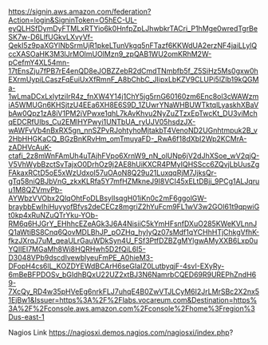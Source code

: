 https://signin.aws.amazon.com/federation?Action=login&SigninToken=O5hEC-UL-eyQLHSfDymDyFTMLxRTYio6k0HnfpZpLJhwbkrTACri_P1hMge0wredTgrBeSK7w-D6LlfUGkvLXvyVf-QekI5z9paXGYlNbSrmUjR1pkeLTunVkgq5nFTazf6KKWdUA2erzNF4jaiLLylQccXASOaHK3M3lJrMOlmUOlMzn9_zpQAB1WU2omKRhM2W-pCefmY4XL54mn-17tEnsZju7fPB7rE4enQD8eJOBZZebR2dCmdTNmbfb5f_Z5SiHz5Ms0gxw0hEXrmUypiLCaszFqEuiUxXfRmnF_A8bChbC_JIipxLbKZV9CLUPi5lZlb19kQGMa-1wLmaDCxLxlytziIrR4z_fnXW4Y14j1ChY5jg5rnG60160zm6Enc8ol3cWAWzmiA5WMUGn6KHSjtzU4EEa6XH8E6S9D_1ZUwrYNaWHBUWTktqlLyaskhXBaVbAw0Qpz1zA8iV1PM2jVPwxe1qhL7kAvKhvu2NyZuZTzxEpTwcKt_DU3viMchqEDCRfUIbs_Cu2EMlHYPwyi1UNTbUA_ryUJV05hsdzJX-wAWFvVb4nBxRX5gn_nnSZPvRJohtyhoMjtakbT4VenoND2UGnhtmpuk2B_v2HbHHGKaCQ_BGzBnKRvHm_omTmuyaFD-_RwA6f18dXbI2Wp2KCMrA-zADHVcAuK-ctafi_2z8mWnFAmUh4uTAjhFVpo6XrnW9_nN_olUNp6jV2dJhXSoe_wV2qjQ-V5VhWybBzctSvTajxO0DrhOz9j2AE8hUiKXCR4PMyIQHSScc6ZQvjLbUusZgFAkaxRCtD5oE5xWzUdxoI57uOAoN8Q29u21LuxqqRjM7JjksQr-gTq58niQBJbVnG_zkxKLRfa5Y7mfHZMkneJ9I8VCI45xELtDBjj_9PCg1ALJqruu1M8QZVmvPb-AYWbzVVObx2QlqOhtFoDLBsylIsqgH01iKn0c2mF6ggolGW-braybbEwIhiHuyyofBfvs2deCECz8mgriZ2hYuFcm9FL1wV3w2GOl61t9qpwiGt0kp4xRuNZuQTrYku-YOb-RM6q6HJGrY_EHhhcEZeAGk3J6A4NisiiC5kYmHFsnfDXuO285KWeKVLnnJQ1aWtiBS8Cnq6QovMDLBhJP_pOZHq_hyIyQz07sMdf1qYCHhHTjChkgVfhK-fkzJXrqJ7uM_qeaULrGauWDkSyn4U_FSf3PtfDZBZgMYlgwAMyXXB6Lxp0uYQIIEI7MGaMh8Wi8HQRHwh5D2fQiL6I5-D3048VPb9dscdIvewblyeuFmPE_A0hieM3-DFopH4cs6lL_KOZDYEWdBCArH6seGIaIZ0LutbyqjF-4svI-EXyRy-6mBeBFPDOSv_bGIdhBQxU22UZ2xtBJ3N6NamrbCQED69R9UREPhZndH69-7XcQy_RD4w35pHVeEg6nrkFLJ7uhqE4B0ZwVTJLCyM6I2JrLMrSBc2X2nx51EjBw1&Issuer=https%3A%2F%2Flabs.vocareum.com&Destination=https%3A%2F%2Fconsole.aws.amazon.com%2Fconsole%2Fhome%3Fregion%3Dus-east-1



Nagios Link
https://nagiosxi.demos.nagios.com/nagiosxi/index.php?
